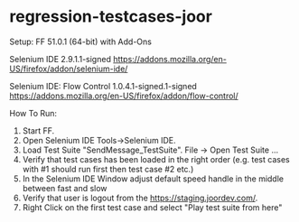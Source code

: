 # regression-testcases-joor

Setup: 
FF 51.0.1 (64-bit) with Add-Ons

Selenium IDE 2.9.1.1-signed
https://addons.mozilla.org/en-US/firefox/addon/selenium-ide/

Selenium IDE: Flow Control 1.0.4.1-signed.1-signed
https://addons.mozilla.org/en-US/firefox/addon/flow-control/

How To Run: 

1. Start FF. 
2. Open Selenium IDE  Tools->Selenium IDE.
3. Load Test Suite "SendMessage_TestSuite". File -> Open Test Suite ...
4. Verify that test cases has been loaded in the right order (e.g. test cases with #1 should run first then test case #2 etc.) 
5. In the Selenium IDE Window adjust default speed handle in the middle between fast and slow
6. Verify that user is logout from the https://staging.joordev.com/. 
6. Right Click on the first test case and select "Play test suite from here"
